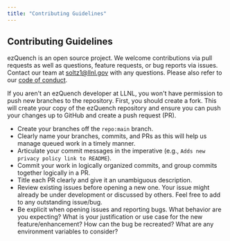```yaml
---
title: "Contributing Guidelines"
---
```


## Contributing Guidelines

ezQuench is an open source project. We welcome contributions via pull requests as well as questions, feature requests, or bug reports via issues. Contact our team at soltz1@llnl.gov with any questions. Please also refer to our [code of conduct](https://github.com/LLNL/.github/tree/master/community-health/CODE_OF_CONDUCT.md).

If you aren't an ezQuench developer at LLNL, you won't have permission to push new branches to the repository. First, you should create a fork. This will create your copy of the ezQuench repository and ensure you can push your changes up to GitHub and create a push request (PR).

* Create your branches off the `repo:main` branch.
* Clearly name your branches, commits, and PRs as this will help us manage queued work in a timely manner.
* Articulate your commit messages in the imperative (e.g., `Adds new privacy policy link to README`).
* Commit your work in logically organized commits, and group commits together logically in a PR.
* Title each PR clearly and give it an unambiguous description.
* Review existing issues before opening a new one. Your issue might already be under development or discussed by others. Feel free to add to any outstanding issue/bug.
* Be explicit when opening issues and reporting bugs. What behavior are you expecting? What is your justification or use case for the new feature/enhancement? How can the bug be recreated? What are any environment variables to consider?
